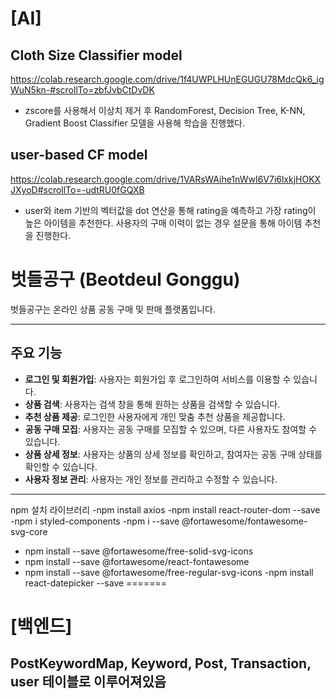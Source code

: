 # [AI]
## Cloth Size Classifier model
https://colab.research.google.com/drive/1f4UWPLHUnEGUGU78MdcQk6_igWuN5kn-#scrollTo=zbfJvbCtDvDK
- zscore를 사용해서 이상치 제거 후 RandomForest, Decision Tree, K-NN, Gradient Boost Classifier 모델을 사용해 학습을 진행했다.  

## user-based CF model
https://colab.research.google.com/drive/1VARsWAihe1nWwI6V7i6lxkjHOKXJXyoD#scrollTo=-udtRU0fGQXB
- user와 item 기반의 벡터값을 dot 연산을 통해 rating을 예측하고 가장 rating이 높은 아이템을 추천한다. 사용자의 구매 이력이 없는 경우 설문을 통해 아이템 추천을 진행한다.


# 벗들공구 (Beotdeul Gonggu)

벗들공구는 온라인 상품 공동 구매 및 판매 플랫폼입니다.

---

## 주요 기능

- **로그인 및 회원가입**: 사용자는 회원가입 후 로그인하여 서비스를 이용할 수 있습니다.
- **상품 검색**: 사용자는 검색 창을 통해 원하는 상품을 검색할 수 있습니다.
- **추천 상품 제공**: 로그인한 사용자에게 개인 맞춤 추천 상품을 제공합니다.
- **공동 구매 모집**: 사용자는 공동 구매를 모집할 수 있으며, 다른 사용자도 참여할 수 있습니다.
- **상품 상세 정보**: 사용자는 상품의 상세 정보를 확인하고, 참여자는 공동 구매 상태를 확인할 수 있습니다.
- **사용자 정보 관리**: 사용자는 개인 정보를 관리하고 수정할 수 있습니다.

---
npm 설치 라이브러리
-npm install axios
-npm install react-router-dom --save
-npm i styled-components
-npm i --save @fortawesome/fontawesome-svg-core
- npm install --save @fortawesome/free-solid-svg-icons
- npm install --save @fortawesome/react-fontawesome
- npm install --save @fortawesome/free-regular-svg-icons
-npm install react-datepicker --save
=======
# [백엔드]
##  PostKeywordMap, Keyword, Post, Transaction, user 테이블로 이루어져있음

